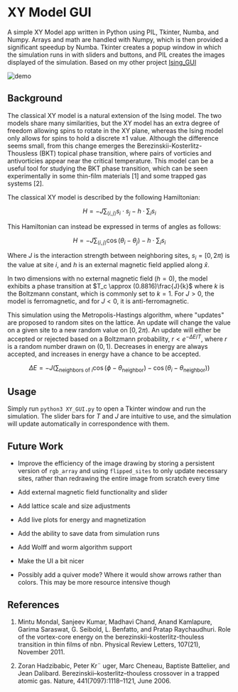 # XY Model GUI

A simple XY Model app written in Python using PIL, Tkinter, Numba, and Numpy. Arrays and math are handled with Numpy, which is then provided a significant speedup by Numba. Tkinter creates a popup window in which the simulation runs in with sliders and buttons, and PIL creates the images displayed of the simulation. Based on my other project [Ising_GUI](https://github.com/swestastic/Ising_GUI/)

![demo](images/demo.gif)

## Background

The classical XY model is a natural extension of the Ising model. The two models
 share many similarities, but the XY model has an extra degree of freedom allowing spins
 to rotate in the XY plane, whereas the Ising model only allows for spins to hold a discrete
 ±1 value. Although the difference seems small, from this change emerges the
 Berezinskii-Kosterlitz-Thousless (BKT) topical phase transition, where pairs of vorticies
 and antivorticies appear near the critical temperature. This model can be a useful tool for
 studying the BKT phase transition, which can be seen experimentally in some thin-film
 materials [1] and some trapped gas systems [2].

The classical XY model is described by the following Hamiltonian:

```math
H = -J \sum_{\langle i,j \rangle}s_i \cdot s_j - h\cdot\sum_i s_i
```

This Hamiltonian can instead be expressed in terms of angles as follows:

```math
H = -J \sum_{\langle i,j \rangle} \cos(\theta_i - \theta_j)- h\cdot\sum_i s_i
```

Where $J$ is the interaction strength between neighboring sites, $s_i=[0,2\pi)$ is the value at site $i$, and $h$ is an external magnetic field applied along $\hat{x}$.

In two dimensions with no external magnetic field ($h=0$), the model exhibits a phase transition at $T_c \approx (0.8816)\frac{J}{k}$ where $k$ is the Boltzmann constant, which is commonly set to $k=1$. For $J>0$, the model is ferromagnetic, and for $J<0$, it is anti-ferromagnetic.

This simulation using the Metropolis-Hastings algorithm, where "updates" are proposed to random sites on the lattice. An update will change the value on a given site to a new random value on $[0,2\pi)$.
An update will either be accepted or rejected based on a Boltzmann probability, $r<e^{-\Delta E/T}$, where $r$ is a random number drawn on $(0,1)$. Decreases in energy are always accepted, and increases in energy have a chance to be accepted.

```math
  \Delta E = -J (\sum_{\text{neighbors of } i}\cos(\phi - \theta_\text{neighbor}) - \cos(\theta_{i} - \theta_\text{neighbor}))
```

## Usage

Simply run `python3 XY_GUI.py` to open a Tkinter window and run the simulation. The slider bars for $T$ and $J$ are intuitive to use, and the simulation will update automatically in correspondence with them.

## Future Work

- Improve the efficiency of the image drawing by storing a persistent version of `rgb_array` and using `flipped_sites` to only update necessary sites, rather than redrawing the entire image from scratch every time

- Add external magnetic field functionality and slider

- Add lattice scale and size adjustments

- Add live plots for energy and magnetization

- Add the ability to save data from simulation runs

- Add Wolff and worm algorithm support

- Make the UI a bit nicer

- Possibly add a quiver mode? Where it would show arrows rather than colors. This may be more resource intensive though

## References

1. Mintu Mondal, Sanjeev Kumar, Madhavi Chand, Anand Kamlapure, Garima
 Saraswat, G. Seibold, L. Benfatto, and Pratap Raychaudhuri. Role of the vortex-core
 energy on the berezinskii-kosterlitz-thouless transition in thin films of nbn. Physical
 Review Letters, 107(21), November 2011.

2. Zoran Hadzibabic, Peter Kr¨ uger, Marc Cheneau, Baptiste Battelier, and Jean
 Dalibard. Berezinskii–kosterlitz–thouless crossover in a trapped atomic gas. Nature,
 441(7097):1118–1121, June 2006.